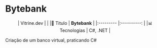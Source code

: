 # Bytebank

<div align="center">


  | Vitrine.dev |               |
  |📙 Titulo    |  __Bytebank__ |
  |:---------   |:----------:   |
  |📊 Tecnologias | C#, .NET    |
  
</div>
Criação de um banco virtual, praticando C#   

